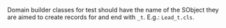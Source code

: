 Domain builder classes for test should have the name of the SObject they are aimed to create records for and end with `_t`. E.g.: `Lead_t.cls`.
